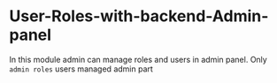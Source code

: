 # User-Roles-with-backend-Admin-panel
In this module admin can manage roles and users in admin panel. Only `admin roles` users managed admin part
